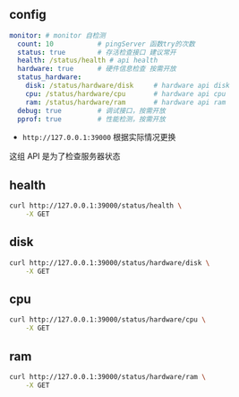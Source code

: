 ## config

```yaml
monitor: # monitor 自检测
  count: 10           # pingServer 函数try的次数
  status: true        # 存活检查接口 建议常开
  health: /status/health # api health
  hardware: true      # 硬件信息检查 按需开放
  status_hardware:
    disk: /status/hardware/disk     # hardware api disk
    cpu: /status/hardware/cpu       # hardware api cpu
    ram: /status/hardware/ram       # hardware api ram
  debug: true         # 调试接口，按需开放
  pprof: true         # 性能检测，按需开放
```

- `http://127.0.0.1:39000`  根据实际情况更换

这组 API 是为了检查服务器状态

## health

```bash
curl http://127.0.0.1:39000/status/health \
	-X GET
```

## disk

```bash
curl http://127.0.0.1:39000/status/hardware/disk \
	-X GET
```

## cpu

```bash
curl http://127.0.0.1:39000/status/hardware/cpu \
	-X GET
```

## ram

```bash
curl http://127.0.0.1:39000/status/hardware/ram \
	-X GET
```